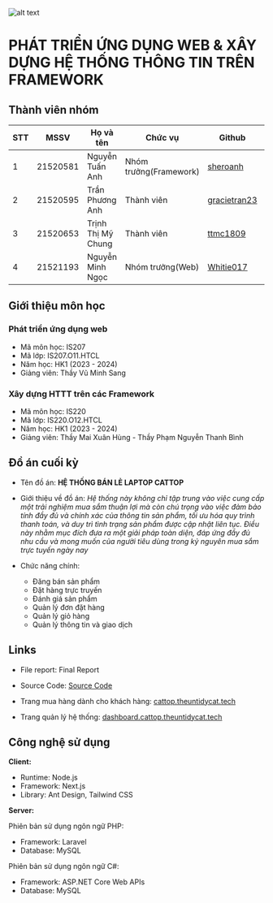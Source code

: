 ![alt text](https://camo.githubusercontent.com/3fc58d630f8f770987b3800a90372321c44dcf0000876d71ebe441f5538437e2/68747470733a2f2f692e696d6775722e636f6d2f576d4d6e5352742e706e67)
# PHÁT TRIỂN ỨNG DỤNG WEB & XÂY DỰNG HỆ THỐNG THÔNG TIN TRÊN FRAMEWORK

## Thành viên nhóm

| STT | MSSV | Họ và tên | Chức vụ | Github | Email |
| --- | --- | --- | --- | --- | --- |
| 1 | 21520581 | Nguyễn Tuấn Anh | Nhóm trưởng(Framework) | [sheroanh](https://github.com/sheroanh) |21520581@gm.uit.edu.vn
| 2 | 21520595 | Trần Phương Anh | Thành viên | [gracietran23](https://github.com/gracietran23) | 21520595@gm.uit.edu.vn
| 3 | 21520653 | Trịnh Thị Mỹ Chung | Thành viên | [ttmc1809](https://github.com/ttmc1809) | 21520653@gm.uit.edu.vn
| 4 | 21521193 | Nguyễn Minh Ngọc | Nhóm trưởng(Web) | [Whitie017](https://github.com/Whitie017) | 21521193@gm.uit.edu.vn


## Giới thiệu môn học

### Phát triển ứng dụng web 
* Mã môn học: IS207
* Mã lớp: IS207.O11.HTCL
* Năm học: HK1 (2023 - 2024)
* Giảng viên: Thầy Vũ Minh Sang

### Xây dựng HTTT trên các Framework

* Mã môn học: IS220
* Mã lớp: IS220.O12.HTCL
* Năm học: HK1 (2023 - 2024)
* Giảng viên: Thầy Mai Xuân Hùng - Thầy Phạm Nguyễn Thanh Bình


## Đồ án cuối kỳ
* Tên đồ án: **HỆ THỐNG BÁN LẺ LAPTOP CATTOP**
  
* Giới thiệu về đồ án:
_Hệ thống này không chỉ tập trung vào việc cung cấp một trải nghiệm mua sắm thuận lợi mà còn chú trọng vào việc đảm bảo tính đầy đủ và chính xác của thông tin sản phẩm, tối ưu hóa quy trình thanh toán, và duy trì tình trạng sản phẩm được cập nhật liên tục. Điều này nhằm mục đích đưa ra một giải pháp toàn diện, đáp ứng đầy đủ nhu cầu và mong muốn của người tiêu dùng trong kỷ nguyên mua sắm trực tuyến ngày nay_ 
* Chức năng chính:
  - Đăng bán sản phẩm
  - Đặt hàng trực truyến
  - Đánh giá sản phẩm
  - Quản lý đơn đặt hàng
  - Quản lý giỏ hàng
  - Quản lý thông tin và giao dịch

## Links
* File report: Final Report
  
* Source Code: [Source Code](https://github.com/The-Untidy-Cat/CatTop?fbclid=IwAR3ZrEUyGQyMFf-zjUTS_eYwTwyPT7qikIwX-dcV3ElLsSvJTZHTeCDnrdI)
* Trang mua hàng dành cho khách hàng: [cattop.theuntidycat.tech](https://cattop.theuntidycat.tech/)  
* Trang quản lý hệ thống: [dashboard.cattop.theuntidycat.tech](https://dashboard.cattop.theuntidycat.tech/)


## Công nghệ sử dụng

**Client:** 
- Runtime: Node.js
- Framework: Next.js
- Library: Ant Design, Tailwind CSS
  
**Server:** 

Phiên bản sử dụng ngôn ngữ PHP: 
- Framework: Laravel
- Database: MySQL

Phiên bản sử dụng ngôn ngữ C#:

- Framework: ASP.NET Core Web APIs
- Database: MySQL


